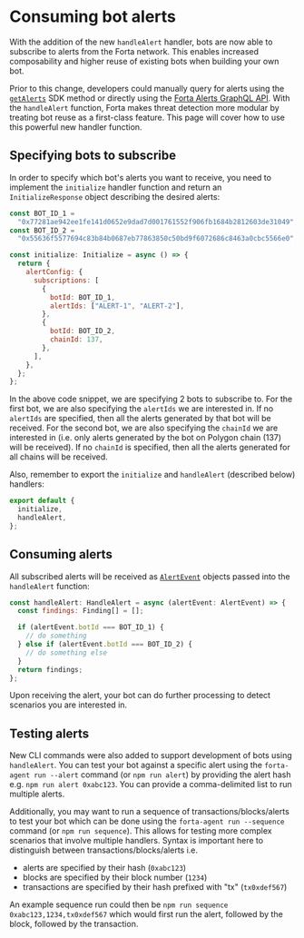 # Consuming bot alerts

With the addition of the new `handleAlert` handler, bots are now able to subscribe to alerts from the Forta network. This enables increased composability and higher reuse of existing bots when building your own bot.

Prior to this change, developers could manually query for alerts using the [`getAlerts`](sdk.md#getalerts) SDK method or directly using the [Forta Alerts GraphQL API](api.md). With the `handleAlert` function, Forta makes threat detection more modular by treating bot reuse as a first-class feature. This page will cover how to use this powerful new handler function.

## Specifying bots to subscribe

In order to specify which bot's alerts you want to receive, you need to implement the `initialize` handler function and return an `InitializeResponse` object describing the desired alerts:

```javascript
const BOT_ID_1 =
  "0x77281ae942ee1fe141d0652e9dad7d001761552f906fb1684b2812603de31049";
const BOT_ID_2 =
  "0x55636f5577694c83b84b0687eb77863850c50bd9f6072686c8463a0cbc5566e0";

const initialize: Initialize = async () => {
  return {
    alertConfig: {
      subscriptions: [
        {
          botId: BOT_ID_1,
          alertIds: ["ALERT-1", "ALERT-2"],
        },
        {
          botId: BOT_ID_2,
          chainId: 137,
        },
      ],
    },
  };
};
```

In the above code snippet, we are specifying 2 bots to subscribe to. For the first bot, we are also specifying the `alertIds` we are interested in. If no `alertIds` are specified, then all the alerts generated by that bot will be received. For the second bot, we are also specifying the `chainId` we are interested in (i.e. only alerts generated by the bot on Polygon chain (137) will be received). If no `chainId` is specified, then all the alerts generated for all chains will be received.

Also, remember to export the `initialize` and `handleAlert` (described below) handlers:

```javascript
export default {
  initialize,
  handleAlert,
};
```

## Consuming alerts

All subscribed alerts will be received as [`AlertEvent`](sdk.md#alertevent) objects passed into the `handleAlert` function:

```javascript
const handleAlert: HandleAlert = async (alertEvent: AlertEvent) => {
  const findings: Finding[] = [];

  if (alertEvent.botId === BOT_ID_1) {
    // do something
  } else if (alertEvent.botId === BOT_ID_2) {
    // do something else
  }
  return findings;
};
```

Upon receiving the alert, your bot can do further processing to detect scenarios you are interested in.

## Testing alerts

New CLI commands were also added to support development of bots using `handleAlert`. You can test your bot against a specific alert using the `forta-agent run --alert` command (or `npm run alert`) by providing the alert hash e.g. `npm run alert 0xabc123`. You can provide a comma-delimited list to run multiple alerts.

Additionally, you may want to run a sequence of transactions/blocks/alerts to test your bot which can be done using the `forta-agent run --sequence` command (or `npm run sequence`). This allows for testing more complex scenarios that involve multiple handlers. Syntax is important here to distinguish between transactions/blocks/alerts i.e.

- alerts are specified by their hash (`0xabc123`)
- blocks are specified by their block number (`1234`)
- transactions are specified by their hash prefixed with "tx" (`tx0xdef567`)

An example sequence run could then be `npm run sequence 0xabc123,1234,tx0xdef567` which would first run the alert, followed by the block, followed by the transaction.
